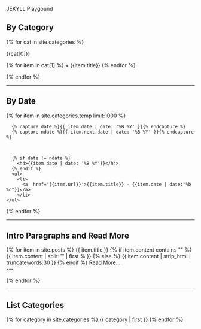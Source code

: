 JEKYLL Playgound

## By Category

{% for cat in site.categories %}
  
  {{cat[0]}}
  
  
  {% for item in cat[1] %}
    + {{item.title}}
  {% endfor %}
  
{% endfor %}

---

<h2>By Date</h2>
  {% for item in site.categories.temp limit:1000 %}
    
      {% capture date %}{{ item.date | date: '%B %Y' }}{% endcapture %}
      {% capture ndate %}{{ item.next.date | date: '%B %Y' }}{% endcapture %}
      
        
      
      {% if date != ndate %}
        <h4>{{item.date | date: '%B %Y'}}</h4>
      {% endif %}
      <ul>
        <li>
          <a  href='{{item.url}}'>{{item.title}} - {{item.date | date:"%b %d"}}</a>          
        </li>
    </ul>
    
  {% endfor %}

<hr />

<h2>Intro Paragraphs and Read More</h2>
<p>
<!-- readmore -->
<!-- split at readmore -->
{% for item in site.posts %}
  {{ item.title }}
  {% if item.content contains "<!-- more -->" %}
    {{ item.content | split:"<!-- more -->" | first % }}
  {% else %}
    {{ item.content | strip_html | truncatewords:30 }}
  {% endif %}
  <a  href='{{item.url}}'>Read More…</a>
  <br />---
<!-- readmore -->
</p>
{% endfor %}
<hr />

<h2>List Categories</h2>
{% for category in site.categories %}
    <a href="/{{ category | first | slugize }}/">
        {{ category | first }}
    </a>
{% endfor %}
